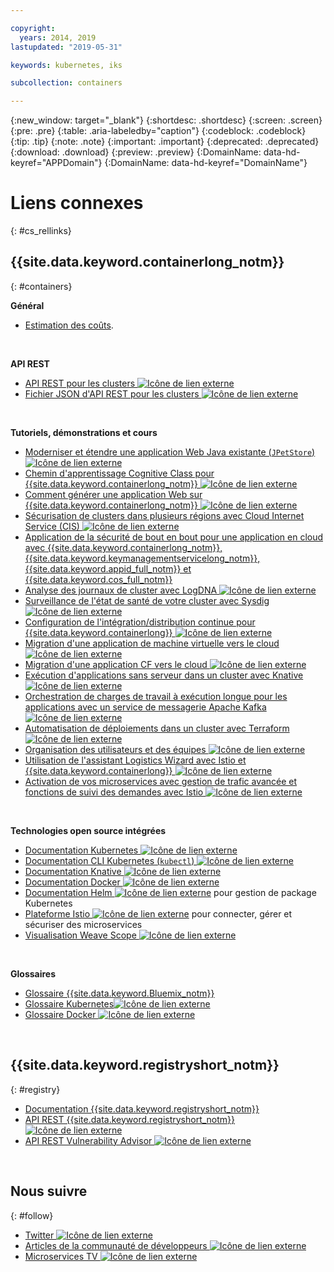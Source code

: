 ```yaml
---

copyright:
  years: 2014, 2019
lastupdated: "2019-05-31"

keywords: kubernetes, iks

subcollection: containers

---
```


{:new_window: target="_blank"}
{:shortdesc: .shortdesc}
{:screen: .screen}
{:pre: .pre}
{:table: .aria-labeledby="caption"}
{:codeblock: .codeblock}
{:tip: .tip}
{:note: .note}
{:important: .important}
{:deprecated: .deprecated}
{:download: .download}
{:preview: .preview}
{:DomainName: data-hd-keyref="APPDomain"}
{:DomainName: data-hd-keyref="DomainName"}



# Liens connexes
{: #cs_rellinks}

## {{site.data.keyword.containerlong_notm}}
{: #containers}

**Général**

- [Estimation des coûts](/docs/billing-usage?topic=billing-usage-cost#cost).

<br />


**API REST**

- [API REST pour les clusters ![Icône de lien externe](../icons/launch-glyph.svg "Icône de lien externe")](https://containers.cloud.ibm.com/global/swagger-global-api/)
- [Fichier JSON d'API REST pour les clusters ![Icône de lien externe](../icons/launch-glyph.svg "Icône de lien externe")](https://containers.cloud.ibm.com/global/swagger-global-api/swagger.json)

<br />


**Tutoriels, démonstrations et cours**

- [Moderniser et étendre une application Web Java existante (`JPetStore`) ![Icône de lien externe](../icons/launch-glyph.svg "Icône de lien externe")](https://github.com/IBM-Cloud/jpetstore-kubernetes)
- [Chemin d'apprentissage Cognitive Class pour {{site.data.keyword.containerlong_notm}} ![Icône de lien externe](../icons/launch-glyph.svg "Icône de lien externe")](https://cognitiveclass.ai/learn/containers-k8s-and-istio-on-ibm-cloud/)
- [Comment générer une application Web sur {{site.data.keyword.containerlong_notm}} ![Icône de lien externe](../icons/launch-glyph.svg "Icône de lien externe")](/docs/tutorials?topic=solution-tutorials-scalable-webapp-kubernetes#scalable-webapp-kubernetes)
- [Sécurisation de clusters dans plusieurs régions avec Cloud Internet Service (CIS) ![Icône de lien externe](../icons/launch-glyph.svg "Icône de lien externe")](/docs/tutorials?topic=solution-tutorials-multi-region-k8s-cis#multi-region-k8s-cis)
- [Application de la sécurité de bout en bout pour une application en cloud avec {{site.data.keyword.containerlong_notm}}, {{site.data.keyword.keymanagementservicelong_notm}}, {{site.data.keyword.appid_full_notm}} et {{site.data.keyword.cos_full_notm}}](/docs/tutorials?topic=solution-tutorials-cloud-e2e-security#cloud-e2e-security)
- [Analyse des journaux de cluster avec LogDNA ![Icône de lien externe](../icons/launch-glyph.svg "Icône de lien externe")](/docs/services/Log-Analysis-with-LogDNA?topic=LogDNA-kube#kube)
- [Surveillance de l'état de santé de votre cluster avec Sysdig ![Icône de lien externe](../icons/launch-glyph.svg "Icône de lien externe")](/docs/services/Monitoring-with-Sysdig?topic=Sysdig-kubernetes_cluster#kubernetes_cluster)
- [Configuration de l'intégration/distribution continue pour {{site.data.keyword.containerlong}} ![Icône de lien externe](../icons/launch-glyph.svg "Icône de lien externe")](/docs/tutorials?topic=solution-tutorials-continuous-deployment-to-kubernetes#continuous-deployment-to-kubernetes)
- [Migration d'une application de machine virtuelle vers le cloud ![Icône de lien externe](../icons/launch-glyph.svg "Icône de lien externe")](/docs/tutorials?topic=solution-tutorials-vm-to-containers-and-kubernetes#vm-to-containers-and-kubernetes)
- [Migration d'une application CF vers le cloud ![Icône de lien externe](../icons/launch-glyph.svg "Icône de lien externe")](/docs/containers?topic=containers-cf_tutorial#cf_tutorial)
- [Exécution d'applications sans serveur dans un cluster avec Knative ![Icône de lien externe](../icons/launch-glyph.svg "Icône de lien externe")](/docs/containers?topic=containers-serverless-apps-knative)
- [Orchestration de charges de travail à exécution longue pour les applications avec un service de messagerie Apache Kafka ![Icône de lien externe](../icons/launch-glyph.svg "Icône de lien externe")](/docs/tutorials?topic=solution-tutorials-pub-sub-object-storage#pub-sub-object-storage)
- [Automatisation de déploiements dans un cluster avec Terraform ![Icône de lien externe](../icons/launch-glyph.svg "Icône de lien externe")](/docs/tutorials?topic=solution-tutorials-plan-create-update-deployments#plan-create-update-deployments)
- [Organisation des utilisateurs et des équipes ![Icône de lien externe](../icons/launch-glyph.svg "Icône de lien externe")](/docs/tutorials?topic=solution-tutorials-users-teams-applications#users-teams-applications)
- [Utilisation de l'assistant Logistics Wizard avec Istio et {{site.data.keyword.containerlong}} ![Icône de lien externe](../icons/launch-glyph.svg "Icône de lien externe")](https://github.com/IBM-Cloud/logistics-wizard-kubernetes)
- [Activation de vos microservices avec gestion de trafic avancée et fonctions de suivi des demandes avec Istio ![Icône de lien externe](../icons/launch-glyph.svg "Icône de lien externe")](https://developer.ibm.com/code/patterns/manage-microservices-traffic-using-istio/)

<br />


**Technologies open source intégrées**

- [Documentation Kubernetes ![Icône de lien externe](../icons/launch-glyph.svg "Icône de lien externe")](https://kubernetes.io/)
- [Documentation CLI Kubernetes (`kubectl`) ![Icône de lien externe](../icons/launch-glyph.svg "Icône de lien externe")](https://kubectl.docs.kubernetes.io/)
- [Documentation Knative ![Icône de lien externe](../icons/launch-glyph.svg "Icône de lien externe")](https://github.com/knative/docs)
- [Documentation Docker ![Icône de lien externe](../icons/launch-glyph.svg "Icône de lien externe")](https://docs.docker.com/engine/)
- <a href="https://docs.helm.sh/helm/" target="_blank">Documentation Helm <img src="../icons/launch-glyph.svg" alt="Icône de lien externe"></a> pour gestion de package Kubernetes
- [Plateforme Istio ![Icône de lien externe](../icons/launch-glyph.svg "Icône de lien externe")](https://istio.io/) pour connecter, gérer et sécuriser des microservices
- [Visualisation Weave Scope ![Icône de lien externe](../icons/launch-glyph.svg "Icône de lien externe")](https://www.weave.works/oss/scope/)

<br />


**Glossaires**

- [Glossaire {{site.data.keyword.Bluemix_notm}}](/docs/overview/glossary?topic=overview-glossary#glossary)
- [Glossaire Kubernetes![Icône de lien externe](../icons/launch-glyph.svg "Icône de lien externe")](https://kubernetes.io/docs/reference/glossary/?fundamental=true)
- [Glossaire Docker ![Icône de lien externe](../icons/launch-glyph.svg "Icône de lien externe")](https://docs.docker.com/glossary/)

<br />


## {{site.data.keyword.registryshort_notm}}
{: #registry}

- [Documentation {{site.data.keyword.registryshort_notm}}](/docs/services/Registry?topic=registry-getting-started)
- [API REST {{site.data.keyword.registryshort_notm}} ![Icône de lien externe](../icons/launch-glyph.svg "Icône de lien externe")](https://{DomainName}/apidocs/container-registry)
- [API REST Vulnerability Advisor ![Icône de lien externe](../icons/launch-glyph.svg "Icône de lien externe")](https://{DomainName}/apidocs/container-registry/va)

<br />


## Nous suivre
{: #follow}

- [Twitter ![Icône de lien externe](../icons/launch-glyph.svg "Icône de lien externe")](https://twitter.com/hashtag/IKS)
- [Articles de la communauté de développeurs ![Icône de lien externe](../icons/launch-glyph.svg "Icône de lien externe")](https://www.ibm.com/blogs/bluemix/tag/containers/)
- [Microservices TV ![Icône de lien externe](../icons/launch-glyph.svg "Icône de lien externe")](https://developer.ibm.com/tv/microservices/)

<br />

